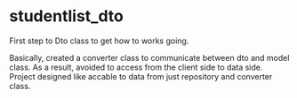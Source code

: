 # studentlist_dto
First step to Dto class to get how to works going.

Basically, created a converter class to communicate between dto and model class. 
As a result, avoided to access from the client side to data side. 
Project designed like accable to data from just repository and converter class.
